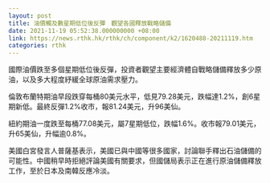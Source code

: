 ```yaml
---
layout: post
title: 油價觸及數星期低位後反彈　觀望各國釋放戰略儲備
date: 2021-11-19 05:52:38.000000000 +08:00
link: https://news.rthk.hk/rthk/ch/component/k2/1620488-20211119.htm
categories: rthk
---
```


國際油價跌至多個星期低位後反彈，投資者觀望主要經濟體自戰略儲備釋放多少原油，以及多大程度紓緩全球原油需求壓力。

倫敦布蘭特期油早段跌穿每桶80美元水平，低見79.28美元，跌幅達1.2%，創6星期新低。最終反彈1.2%收市，報81.24美元，升96美仙。

紐約期油一度跌至每桶77.08美元，屬7星期低位，跌幅1.6%。收市報79.01美元，升65美仙，升幅逾0.8%。

美國白宮發言人普薩基表示，美國已與中國等很多國家，討論聯手釋出石油儲備的可能性。中國稍早時拒絕評論美國有關要求，但國儲局表示正在進行原油儲備釋放工作，至於日本及南韓反應冷淡。
